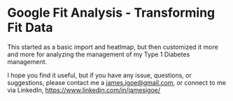 # Google Fit Analysis - Transforming Fit Data

This started as a basic import and heatlmap, but then customized it more and more for analyzing the management of my Type 1 Diabetes management.


I hope you find it useful, but if you have any issue, questions, or suggestions, please contact me a james.igoe@gmail.com, or connect to me via LinkedIn, https://www.linkedin.com/in/jamesigoe/

